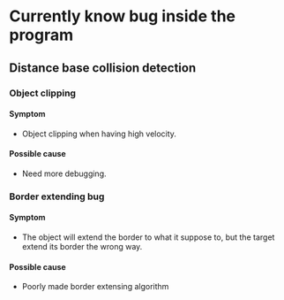 # Currently know bug inside the program

## Distance base collision detection
### Object clipping
#### Symptom
- Object clipping when having high velocity.
#### Possible cause
- Need more debugging.
### Border extending bug
#### Symptom
- The object will extend the border to what it suppose to, but the target extend its border the wrong way.
#### Possible cause
- Poorly made border extensing algorithm
